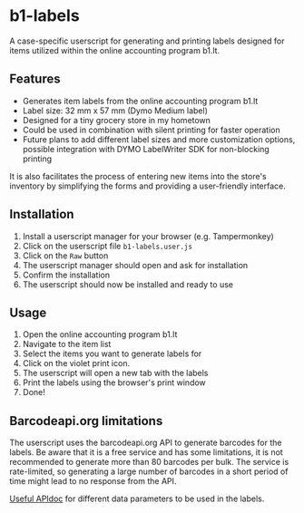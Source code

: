 # b1-labels
A case-specific userscript for generating and printing labels designed for items utilized within the online accounting program b1.lt. 

## Features
- Generates item labels from the online accounting program b1.lt
- Label size: 32 mm x 57 mm (Dymo Medium label)
- Designed for a tiny grocery store in my hometown
- Could be used in combination with silent printing for faster operation
- Future plans to add different label sizes and more customization options, possible integration with DYMO LabelWriter SDK for non-blocking printing

It is also facilitates the process of entering new items into the store's inventory by simplifying the forms and providing a user-friendly interface.

## Installation
1. Install a userscript manager for your browser (e.g. Tampermonkey)
2. Click on the userscript file `b1-labels.user.js`
3. Click on the `Raw` button
4. The userscript manager should open and ask for installation
5. Confirm the installation
6. The userscript should now be installed and ready to use

## Usage
1. Open the online accounting program b1.lt
2. Navigate to the item list
3. Select the items you want to generate labels for
4. Click on the violet print icon.
5. The userscript will open a new tab with the labels
6. Print the labels using the browser's print window
7. Done!

## Barcodeapi.org limitations
The userscript uses the barcodeapi.org API to generate barcodes for the labels. Be aware that it is a free service and has some limitations, it is not recommended to generate more than 80 barcodes per bulk. The service is rate-limited, so generating a large number of barcodes in a short period of time might lead to no response from the API.

[Useful APIdoc](https://www.b1.lt/doc/api#api-reference-book-items-create) for different data parameters to be used in the labels.